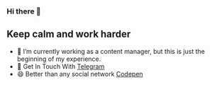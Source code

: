 ### Hi there 👋
## Keep calm and work harder
- 🔭 I’m currently working as a content manager, but this is just the beginning of my experience.
- 💬 Get In Touch With [Telegram](https://t.me/mrakcw)
- 😄 Better than any social network [Codepen](https://codepen.io/mrakcw)



<!--
**mrakcw/mrakcw** is a ✨ _special_ ✨ repository because its `README.md` (this file) appears on your GitHub profile.

Here are some ideas to get you started:

- 🔭 I’m currently working on ...
- 🌱 I’m currently learning ...
- 👯 I’m looking to collaborate on ...
- 🤔 I’m looking for help with ...
- 💬 Ask me about ...
- 📫 How to reach me: ...
- 😄 Pronouns: ...
- ⚡ Fun fact: ...
-->
